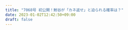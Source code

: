 ```yaml
---
title: "7068号 初公開！鮒谷が「カネ返せ」と迫られる確率は？"
date: 2023-01-02T12:42:50+09:00
draft: false
---
```


```
```

```
```
